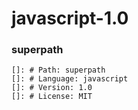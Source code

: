 # javascript-1.0

### superpath
    
    []: # Path: superpath
    []: # Language: javascript
    []: # Version: 1.0
    []: # License: MIT
